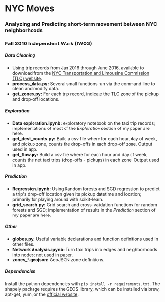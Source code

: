 # NYC Moves
### Analyzing and Predicting short-term movement between NYC neighborhoods
### Fall 2016 Independent Work (IW03)

##### Data Cleaning

- Using trip records from Jan 2016 through June 2016, available to download from the [NYC Transportation and Limousine Commission (TLC) website](http://www.nyc.gov/html/tlc/html/about/trip_record_data.shtml).
- **process_data.py:** Several small functions run via the command line to clean and modify data.
- **get_zones.py:** For each trip record, indicate the TLC zone of the pickup and drop-off locations.

##### Exploration

- **Data exploration.ipynb:** exploratory notebook on the taxi trip records; implementations of most of the *Exploration* section of my paper are here.
- **get_dest\_counts.py:** Build a csv file where for each hour, day of week, and pickup zone, counts the drop-offs in each drop-off zone. Output used in app.
- **get_flow.py:** Build a csv file where for each hour and day of week, counts the net taxi trips (drop-offs - pickups) in each zone. Output used in app.


##### Prediction

- **Regression.ipynb:** Using Random forests and SGD regression to predict a trip's drop-off location given its pickup datetime and location; primarily for playing around with scikit-learn.
- **grid_search.py:** Grid search and cross-validation functions for random forests and SGD; implementation of results in the *Prediction* section of my paper are here.

##### Other

- **globes.py:** Useful variable declarations and function definitions used in other files.
- **Network Analysis.ipynb:** Turn taxi trips into edges and neighborhoods into nodes; not used in paper.
- **zones_\*.geojson:** GeoJSON zone definitions.


##### Dependencies
Install the python dependencies with `pip install -r requirements.txt`. The shapely package requires the GEOS library, which can be installed via brew, apt-get, yum, or the [official website](https://trac.osgeo.org/geos/).

